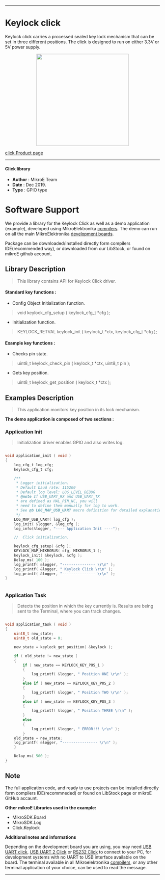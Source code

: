 
---
# Keylock click

Keylock click carries a processed sealed key lock mechanism that can be set in three different positions. The click is designed to run on either 3.3V or 5V power supply. 

<p align="center">
  <img src="https://download.mikroe.com/images/click_for_ide/keylock_click.png" height=300px>
</p>

[click Product page](https://www.mikroe.com/keylock-click)

---


#### Click library 

- **Author**        : MikroE Team
- **Date**          : Dec 2019.
- **Type**          : GPIO type


# Software Support

We provide a library for the Keylock Click 
as well as a demo application (example), developed using MikroElektronika 
[compilers](https://shop.mikroe.com/compilers). 
The demo can run on all the main MikroElektronika [development boards](https://shop.mikroe.com/development-boards).

Package can be downloaded/installed directly form compilers IDE(recommended way), or downloaded from our LibStock, or found on mikroE github account. 

## Library Description

> This library contains API for Keylock Click driver.

#### Standard key functions :

- Config Object Initialization function.
> void keylock_cfg_setup ( keylock_cfg_t *cfg ); 
 
- Initialization function.
> KEYLOCK_RETVAL keylock_init ( keylock_t *ctx, keylock_cfg_t *cfg );

#### Example key functions :

- Checks pin state.
> uint8_t keylock_check_pin ( keylock_t *ctx, uint8_t pin );
 
- Gets key position.
> uint8_t keylock_get_position ( keylock_t *ctx );

## Examples Description

> This application monitors key position in its lock mechanism.

**The demo application is composed of two sections :**

### Application Init 

> Initialization driver enables GPIO and also writes log.

```c

void application_init ( void )
{
    log_cfg_t log_cfg;
    keylock_cfg_t cfg;

    /** 
     * Logger initialization.
     * Default baud rate: 115200
     * Default log level: LOG_LEVEL_DEBUG
     * @note If USB_UART_RX and USB_UART_TX 
     * are defined as HAL_PIN_NC, you will 
     * need to define them manually for log to work. 
     * See @b LOG_MAP_USB_UART macro definition for detailed explanation.
     */
    LOG_MAP_USB_UART( log_cfg );
    log_init( &logger, &log_cfg );
    log_info(&logger, "---- Application Init ----");

    //  Click initialization.

    keylock_cfg_setup( &cfg );
    KEYLOCK_MAP_MIKROBUS( cfg, MIKROBUS_1 );
    keylock_init( &keylock, &cfg );
    Delay_ms( 100 );
    log_printf( &logger, "--------------- \r\n" );
    log_printf( &logger, " Keylock Click \r\n" );
    log_printf( &logger, "--------------- \r\n" );
}
  
```

### Application Task

> Detects the position in which the key currently is.
  Results are being sent to the Terminal, where you can track changes.

```c

void application_task ( void )
{
    uint8_t new_state;
    uint8_t old_state = 0;

    new_state = keylock_get_position( &keylock );

    if ( old_state != new_state )
    {
        if ( new_state == KEYLOCK_KEY_POS_1 )
        {
            log_printf( &logger, " Position ONE \r\n" );
        }
        else if ( new_state == KEYLOCK_KEY_POS_2 )
        {
            log_printf( &logger, " Position TWO \r\n" );
        }
        else if ( new_state == KEYLOCK_KEY_POS_3 )
        {
            log_printf( &logger, " Position THREE \r\n" );
        }
        else
        {
            log_printf( &logger, " ERROR!!! \r\n" );
        }
    old_state = new_state;
    log_printf( &logger, "---------------- \r\n" );
    }

    Delay_ms( 500 );
}  

```

## Note

The full application code, and ready to use projects can be  installed directly form compilers IDE(recommneded) or found on LibStock page or mikroE GitHub accaunt.

**Other mikroE Libraries used in the example:** 

- MikroSDK.Board
- MikroSDK.Log
- Click.Keylock

**Additional notes and informations**

Depending on the development board you are using, you may need 
[USB UART click](https://shop.mikroe.com/usb-uart-click), 
[USB UART 2 Click](https://shop.mikroe.com/usb-uart-2-click) or 
[RS232 Click](https://shop.mikroe.com/rs232-click) to connect to your PC, for 
development systems with no UART to USB interface available on the board. The 
terminal available in all Mikroelektronika 
[compilers](https://shop.mikroe.com/compilers), or any other terminal application 
of your choice, can be used to read the message.


---
